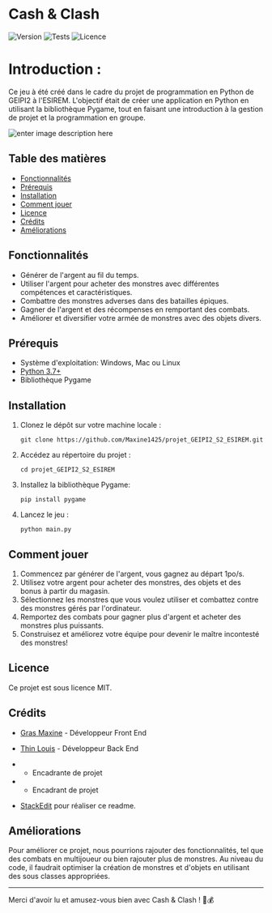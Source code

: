 # Cash & Clash

![Version](https://img.shields.io/badge/version-1.0.0-blue)
![Tests](https://img.shields.io/badge/tests-passing-brightgreen)
![Licence](https://img.shields.io/badge/license-MIT-green)

# Introduction :
Ce jeu à été créé dans le cadre du projet de programmation en Python de GEIPI2 à l'ESIREM.
L'objectif était de créer une application en Python en utilisant la bibliothèque Pygame, tout en faisant une introduction à la gestion de projet et la programmation en groupe.

![enter image description here](https://image.noelshack.com/fichiers/2023/25/2/1687286685-image-jeu.png)
## Table des matières

- [Fonctionnalités](#fonctionnalités)
- [Prérequis](#prérequis)
- [Installation](#installation)
- [Comment jouer](#comment-jouer)
- [Licence](#licence)
- [Crédits](#crédits)
- [Améliorations](#Amélioration)

## Fonctionnalités

- Générer de l'argent au fil du temps.
- Utiliser l'argent pour acheter des monstres avec différentes compétences et caractéristiques.
- Combattre des monstres adverses dans des batailles épiques.
- Gagner de l'argent et des récompenses en remportant des combats.
- Améliorer et diversifier votre armée de monstres avec des objets divers.

## Prérequis

- Système d'exploitation: Windows, Mac ou Linux
- [Python 3.7+](https://www.python.org/downloads/)
- Bibliothèque Pygame

## Installation

1. Clonez le dépôt sur votre machine locale :

    ```
    git clone https://github.com/Maxine1425/projet_GEIPI2_S2_ESIREM.git
    ```

2. Accédez au répertoire du projet :

    ```
    cd projet_GEIPI2_S2_ESIREM
    ```

3. Installez la bibliothèque Pygame:

    ```
    pip install pygame
    ```

4. Lancez le jeu :

    ```
    python main.py
    ```

## Comment jouer

1. Commencez par générer de l'argent, vous gagnez au départ 1po/s.
2. Utilisez votre argent pour acheter des monstres, des objets et des bonus à partir du magasin.
3. Sélectionnez les monstres que vous voulez utiliser et combattez contre des monstres gérés par l'ordinateur.
4. Remportez des combats pour gagner plus d'argent et acheter des monstres plus puissants.
5. Construisez et améliorez votre équipe pour devenir le maître incontesté des monstres!

## Licence

Ce projet est sous licence MIT.

## Crédits

- [Gras Maxine](https://github.com/Maxine1425) - Développeur Front End
- [Thin Louis](https://github.com/LouisT1425) - Développeur Back End
-  - Encadrante de projet
-  - Encadrant de projet
 
- [StackEdit](https://stackedit.io/app#) pour réaliser ce readme.

## Améliorations

Pour améliorer ce projet, nous pourrions rajouter des fonctionnalités, tel que des combats en multijoueur ou bien rajouter plus de monstres.
Au niveau du code, il faudrait optimiser la création de monstres et d'objets en utilisant des sous classes appropriées.

---

Merci d'avoir lu et amusez-vous bien avec Cash & Clash ! 🐲💰
